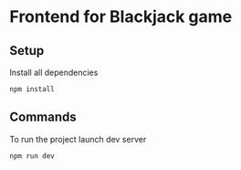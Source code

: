 # Frontend for Blackjack game

## Setup
Install all dependencies
```
npm install
```

## Commands
To run the project launch dev server
```
npm run dev
```
